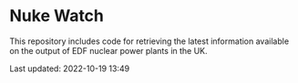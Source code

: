 # Nuke Watch

This repository includes code for retrieving the latest information available on the output of EDF nuclear power plants in the UK.

Last updated: 2022-10-19 13:49